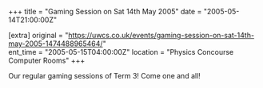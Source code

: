 +++
title = "Gaming Session on Sat 14th May 2005"
date = "2005-05-14T21:00:00Z"

[extra]
original = "https://uwcs.co.uk/events/gaming-session-on-sat-14th-may-2005-1474488965464/"    
ent_time = "2005-05-15T04:00:00Z"
location = "Physics Concourse Computer Rooms"
+++

Our regular gaming sessions of Term 3\! Come one and all\!

